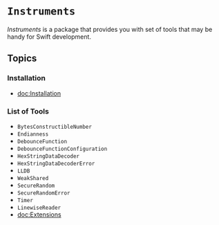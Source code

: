 # ``Instruments``

*Instruments* is a package that provides you with set of tools that may be handy for Swift 
development.

## Topics

### Installation

- <doc:Installation>

### List of Tools

- ``BytesConstructibleNumber``
- ``Endianness``
- ``DebounceFunction``
- ``DebounceFunctionConfiguration``
- ``HexStringDataDecoder``
- ``HexStringDataDecoderError``
- ``LLDB``
- ``WeakShared``
- ``SecureRandom``
- ``SecureRandomError``
- ``Timer``
- ``LinewiseReader``
- <doc:Extensions>
